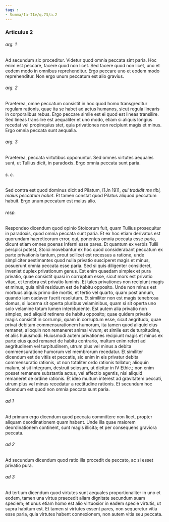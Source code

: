 ```yaml
---
tags : 
- Summa/Ia-IIæ/q.73/a.2
---
```


### Articulus 2

###### arg. 1
Ad secundum sic proceditur. Videtur quod omnia peccata sint paria. Hoc enim est peccare, facere quod non licet. Sed facere quod non licet, uno et eodem modo in omnibus reprehenditur. Ergo peccare uno et eodem modo reprehenditur. Non ergo unum peccatum est alio gravius.

###### arg. 2
Praeterea, omne peccatum consistit in hoc quod homo transgreditur regulam rationis, quae ita se habet ad actus humanos, sicut regula linearis in corporalibus rebus. Ergo peccare simile est ei quod est lineas transilire. Sed lineas transilire est aequaliter et uno modo, etiam si aliquis longius recedat vel propinquius stet, quia privationes non recipiunt magis et minus. Ergo omnia peccata sunt aequalia.

###### arg. 3
Praeterea, peccata virtutibus opponuntur. Sed omnes virtutes aequales sunt, ut Tullius dicit, in paradoxis. Ergo omnia peccata sunt paria.

###### s. c.
Sed contra est quod dominus dicit ad Pilatum, [[Jn 19]], *qui tradidit me tibi, maius peccatum habet*. Et tamen constat quod Pilatus aliquod peccatum habuit. Ergo unum peccatum est maius alio.

###### resp.
Respondeo dicendum quod opinio Stoicorum fuit, quam Tullius prosequitur in paradoxis, quod omnia peccata sunt paria. Et ex hoc etiam derivatus est quorundam haereticorum error, qui, ponentes omnia peccata esse paria, dicunt etiam omnes poenas Inferni esse pares. Et quantum ex verbis Tullii perspici potest, Stoici movebantur ex hoc quod considerabant peccatum ex parte privationis tantum, prout scilicet est recessus a ratione, unde simpliciter aestimantes quod nulla privatio susciperet magis et minus, posuerunt omnia peccata esse paria. Sed si quis diligenter consideret, inveniet duplex privationum genus. Est enim quaedam simplex et pura privatio, quae consistit quasi in corruptum esse, sicut mors est privatio vitae, et tenebra est privatio luminis. Et tales privationes non recipiunt magis et minus, quia nihil residuum est de habitu opposito. Unde non minus est mortuus aliquis primo die mortis, et tertio vel quarto, quam post annum, quando iam cadaver fuerit resolutum. Et similiter non est magis tenebrosa domus, si lucerna sit operta pluribus velaminibus, quam si sit operta uno solo velamine totum lumen intercludente. Est autem alia privatio non simplex, sed aliquid retinens de habitu opposito; quae quidem privatio magis consistit in corrumpi, quam in corruptum esse, sicut aegritudo, quae privat debitam commensurationem humorum, ita tamen quod aliquid eius remanet, alioquin non remaneret animal vivum; et simile est de turpitudine, et aliis huiusmodi. Huiusmodi autem privationes recipiunt magis et minus ex parte eius quod remanet de habitu contrario, multum enim refert ad aegritudinem vel turpitudinem, utrum plus vel minus a debita commensuratione humorum vel membrorum recedatur. Et similiter dicendum est de vitiis et peccatis, sic enim in eis privatur debita commensuratio rationis, ut non totaliter ordo rationis tollatur; alioquin malum, si sit integrum, destruit seipsum, ut dicitur in IV Ethic.; non enim posset remanere substantia actus, vel affectio agentis, nisi aliquid remaneret de ordine rationis. Et ideo multum interest ad gravitatem peccati, utrum plus vel minus recedatur a rectitudine rationis. Et secundum hoc dicendum est quod non omnia peccata sunt paria.

###### ad 1
Ad primum ergo dicendum quod peccata committere non licet, propter aliquam deordinationem quam habent. Unde illa quae maiorem deordinationem continent, sunt magis illicita; et per consequens graviora peccata.

###### ad 2
Ad secundum dicendum quod ratio illa procedit de peccato, ac si esset privatio pura.

###### ad 3
Ad tertium dicendum quod virtutes sunt aequales proportionaliter in uno et eodem, tamen una virtus praecedit aliam dignitate secundum suam speciem; et unus etiam homo est alio virtuosior in eadem specie virtutis, ut supra habitum est. Et tamen si virtutes essent pares, non sequeretur vitia esse paria, quia virtutes habent connexionem, non autem vitia seu peccata.

